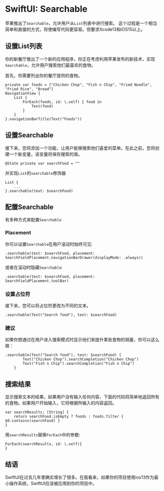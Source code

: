 # SwiftUI: Searchable

苹果推出了`Searchable`，允许用户从`List`列表中进行搜索。
这个过程是一个相当简单和直接的方式，将使编写代码更容易。但要求Xcode13和iOS15以上。

## 设置List列表

你的新餐厅推出了一个新的应用程序，你正在考虑利用苹果发布的新技术，实现`Searchable`，允许用户搜索他们最喜欢的食物。

首先，你需要列出你的餐厅提供的食物。
```
private var foods = ["Chicken Chop", "Fish n Chip", "Fried Noodle", "Fried Rice", "Bread"]
NavigationView {
    List {
        ForEach(foods, id: \.self) { food in
            Text(food)
        }
    }
}.navigationBarTitle(Text("Foods"))

```

##  设置Searchable
接下来，您将添加一个功能，让用户能够搜索他们喜爱的菜单。在此之前，您将创建一个新变量，该变量将保存搜索的值。

```
@State private var searchFood = ""
```
并实现`List`的`searchable`修饰器
```
List {
	...
}.searchable(text: $searchFood)
```

## 配置Searchable
有多种方式来配置`Searchable`

### Placement
你可以设置`Searchable`在用户滚动时始终可见:

```
.searchable(text: $searchFood, placement: SearchFieldPlacement.navigationBarDrawer(displayMode: .always))
```

或者在滚动时隐藏`Searchable`:

```
.searchable(text: $searchFood, placement: SearchFieldPlacement.toolBar)
```

### 设置占位符

接下来，您可以将占位符更改为不同的文本。

```
.searchable(Text("Search food"), text: $searchFood)
```

### 建议
如果你想通过在用户进入搜索模式时显示他们来提升某些食物的销量，你可以这么做：

```
.searchable(Text("Search food"), text: $searchFood) {
        Text("Chicken Chop").searchCompletion("Chicken Chop")
        Text("Fish n Chip").searchCompletion("Fish n Chip")
    }
```

## 搜索结果
显示搜索文本的结果。如果用户没有输入任何内容，下面的代码将简单地返回所有的食物。如果用户开始输入，它将根据所输入的内容返回。
```
var searchResults: [String] {
    return searchFood.isEmpty ? foods : foods.filter { $0.contains(searchFood) }
}
```

用`searchResults`替换`ForEach`中的参数:

```
ForEach(searchResults, id: \.self){
}

```

## 结语
SwiftUI在过去几年里确实增长了很多。在我看来，如果你的项目使用ios13作为最小操作系统，SwiftUI应该被应用到你的项目中。



